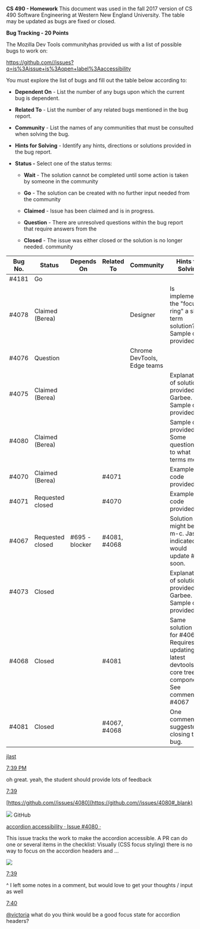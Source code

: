 **CS 490 - Homework**
This document was used in the fall 2017 version of CS 490 Software Engineering at Western New England University. The table may be updated as bugs are fixed or closed. 

**Bug Tracking - 20 Points**

The Mozilla Dev Tools communityhas provided us with a list of possible bugs to work on:

https://github.com//issues?q=is%3Aissue+is%3Aopen+label%3Aaccessibility

You must explore the list of bugs and fill out the table below according
to:

  - **Dependent On** - List the number of any bugs upon which the
    current bug is dependent.

  - **Related To** - List the number of any related bugs mentioned in
    the bug report.

  - **Community** - List the names of any communities that must be
    consulted when solving the bug.

  - **Hints for Solving** - Identify any hints, directions or solutions
    provided in the bug report.

  - **Status -** Select one of the status terms:
    
      - **Wait** - The solution cannot be completed until some action is
        taken by someone in the community
    
      - **Go** - The solution can be created with no further input
        needed from the community

      - **Claimed** - Issue has been claimed and is in progress.
    
      - **Question** - There are unresolved questions within the bug
        report that require answers from the
        
      - **Closed** - The issue was either closed or the solution is no longer needed.
community


|  Bug No.  | Status      | Depends On  |  Related To  | Community | Hints for Solving |
| --------- | ----------- | ----------- | ------------ | --------- | ----------------- |
| #4181     | Go          |             |              |           |                   |
| #4078     | Claimed (Berea) |         |              | Designer  | Is implementing the "focus ring" a short term solution? Sample code provided.  |
| #4076     | Question    |             |              | Chrome DevTools, Edge teams | |
| #4075     | Claimed (Berea) |         |              |           | Explanation of solution provided by Garbee. Sample code provided.  |
| #4080     | Claimed (Berea) |         |              |           | Sample code provided. Some question as to what terms mean.  |
| #4070     | Claimed (Berea) |         | #4071        |           | Example code provided  |
| #4071     | Requested closed |        | #4070        |           | Example code provided  |
| #4067     | Requested closed | #695 - blocker | #4081, #4068 |   | Solution might be in m-c. Jason indicated he would update #695 soon.  |
| #4073     | Closed      |             |              |           | Explanation of solution provided by Garbee. Sample code provided.  |
| #4068     | Closed      |             | #4081        |           | Same solution as for #4067. Requires updating to latest devtools-core tree component. See comment on #4067 |
| #4081     | Closed      |             | #4067, #4068 |           | One comment suggested closing the bug.  |

[jlast](https://devtools-html.slack.com/team/U3UH6CSLR#_blank)

[7:39
PM](https://devtools-html.slack.com/archives/C3VTFTCBY/p1505777957000083#_blank)

oh great. yeah, the student should provide lots of
feedback

[7:39](https://devtools-html.slack.com/archives/C3VTFTCBY/p1505777959000106#_blank)

[https://github.com//issues/4080](https://github.com//issues/4080#_blank)

![](media/image1.png) GitHub

[accordion accessibility · Issue \#4080 ·
](https://github.com//issues/4080#_blank)

This issue tracks the work to make the accordion accessible. A PR can do
one or several items in the checklist: Visually (CSS focus styling)
there is no way to focus on the accordion headers and
...

![](media/image2.png)

[7:39](https://devtools-html.slack.com/archives/C3VTFTCBY/p1505777988000176#_blank)

^ I left some notes in a comment, but would love to get your thoughts /
input as
well

[7:40](https://devtools-html.slack.com/archives/C3VTFTCBY/p1505778010000195#_blank)

[@victoria](https://devtools-html.slack.com/team/U5E02H0AH#_blank) what
do you think would be a good focus state for accordion headers?
